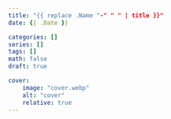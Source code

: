```yaml
---
title: "{{ replace .Name "-" " " | title }}"
date: {{ .Date }}

categories: []
series: []
tags: []
math: false
draft: true

cover:
    image: "cover.webp"
    alt: "cover"
    relative: true
---
```


